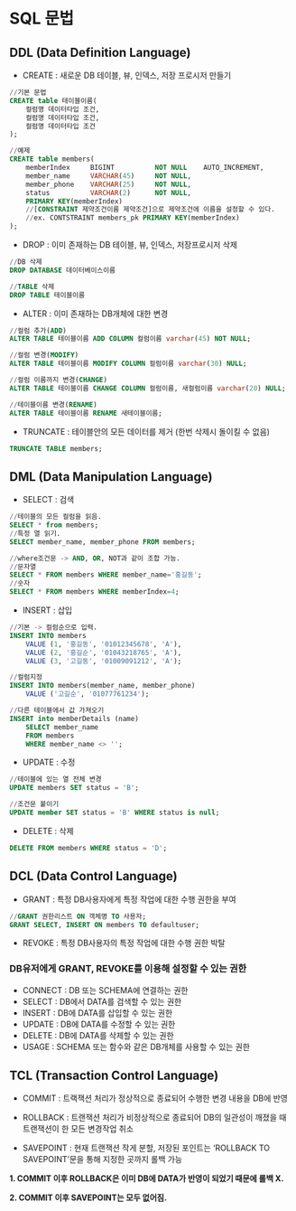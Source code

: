 # SQL 문법
## DDL (Data Definition Language)
- CREATE : 새로운 DB 테이블, 뷰, 인덱스, 저장 프로시저 만들기
```sql
//기본 문법
CREATE table 테이블이름(
	컬럼명 데이터타입 조건,
	컬럼명 데이터타입 조건,
	컬럼명 데이터타입 조건
);
```
```sql
//예제
CREATE table members(
	memberIndex		BIGINT			NOT NULL	AUTO_INCREMENT,
	member_name 	VARCHAR(45) 	NOT NULL,
	member_phone	VARCHAR(25)		NOT NULL,
	status			VARCHAR(2)		NOT NULL,
	PRIMARY KEY(memberIndex)
	//[CONSTRAINT 제약조건이름 제약조건]으로 제약조건에 이름을 설정할 수 있다.
	//ex. CONTSTRAINT members_pk PRIMARY KEY(memberIndex)
);
```

- DROP : 이미 존재하는 DB 테이블, 뷰, 인덱스, 저장프로시저 삭제
```sql
//DB 삭제
DROP DATABASE 데이터베이스이름

//TABLE 삭제
DROP TABLE 테이블이름
```

- ALTER : 이미 존재하는 DB개체에 대한 변경
```sql
//컬럼 추가(ADD)
ALTER TABLE 테이블이름 ADD COLUMN 컬럼이름 varchar(45) NOT NULL;

//컬럼 변경(MODIFY)
ALTER TABLE 테이블이름 MODIFY COLUMN 컬럼이름 varchar(30) NULL;

//컬럼 이름까지 변경(CHANGE)
ALTER TABLE 테이블이름 CHANGE COLUMN 컬럼이름, 새컬럼이름 varchar(20) NULL;

//테이블이름 변경(RENAME)
ALTER TABLE 테이블이름 RENAME 새테이블이름;
```

- TRUNCATE : 테이블안의 모든 데이터를 제거 (한번 삭제시 돌이킬 수 없음)
```sql
TRUNCATE TABLE members;
```

## DML (Data Manipulation Language)
- SELECT : 검색
```sql
//테이블의 모든 컬럼을 읽음.
SELECT * from members;
//특정 열 읽기.
SELECT member_name, member_phone FROM members;

//where조건문 -> AND, OR, NOT과 같이 조합 가능.
//문자열
SELECT * FROM members WHERE member_name='홍길동';
//숫자
SELECT * FROM members WHERE memberIndex=4;
```
- INSERT : 삽입
```sql
//기본 -> 컬럼순으로 입력.
INSERT INTO members
	VALUE (1, '홍길동', '01012345678', 'A'),
	VALUE (2, '홍길순', '01043218765', 'A'),
	VALUE (3, '고길동', '01009091212', 'A');

//컬럼지정
INSERT INTO members(member_name, member_phone)
	VALUE ('고길순', '01077761234');

//다른 테이블에서 값 가져오기
INSERT into memberDetails (name)
	SELECT member_name
	FROM members
	WHERE member_name <> '';
```

- UPDATE : 수정
```sql
//테이블에 있는 열 전체 변경
UPDATE members SET status = 'B';

//조건문 붙이기
UPDATE member SET status = 'B' WHERE status is null;
```

- DELETE : 삭제
```sql
DELETE FROM members WHERE status = 'D';
```

## DCL (Data Control Language)
- GRANT : 특정 DB사용자에게 특정 작업에 대한 수행 권한을 부여
```sql
//GRANT 권한리스트 ON 객체명 TO 사용자;
GRANT SELECT, INSERT ON members TO defaultuser;
```
- REVOKE : 특정 DB사용자의 특정 작업에 대한 수행 권한 박탈


### DB유저에게 GRANT, REVOKE를 이용해 설정할 수 있는 권한

- CONNECT : DB 또는 SCHEMA에 연결하는 권한
- SELECT :  DB에서 DATA를 검색할 수 있는 권한
- INSERT : DB에 DATA를 삽입할 수 있는 권한
- UPDATE : DB에 DATA를 수정할 수 있는 권한
- DELETE : DB에 DATA를 삭제할 수 있는 권한
- USAGE : SCHEMA 또는 함수와 같은 DB개체를 사용할 수 있는 권한


## TCL (Transaction Control Language)
- COMMIT : 트랙잭션 처리가 정상적으로 종료되어 수행한 변경 내용을 DB에 반영

- ROLLBACK : 트랜잭션 처리가 비정상적으로 종료되어 DB의 일관성이 깨졌을 때 트랜잭션이 한 모든 변경작업 취소

- SAVEPOINT : 현재 트랜잭션 작게 분할, 저장된 포인트는 ‘ROLLBACK TO SAVEPOINT’문을 통해 지정한 곳까지 롤백 가능

**1. COMMIT 이후 ROLLBACK은 이미 DB에 DATA가 반영이 되었기 때문에 롤백 X.**

**2. COMMIT 이후 SAVEPOINT는 모두 없어짐.**

